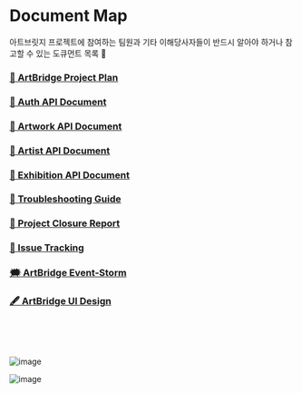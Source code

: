 # Document Map
아트브릿지 프로젝트에 참여하는 팀원과 기타 이해당사자들이 반드시 알아야 하거나 참고할 수 있는 도큐먼트 목록 👀

### <a href="https://artbridge-s.github.io/ProjectPlan/%ED%94%84%EB%A1%9C%EC%A0%9D%ED%8A%B8%20%EA%B8%B0%ED%9A%8D%EC%84%9C%20-%20%EC%A2%85%EB%A3%8C.html">📑 ArtBridge Project Plan</a>

### <a href="https://documenter.getpostman.com/view/23389689/2s93m7XNAd">📑 Auth API Document</a>

### <a href="https://documenter.getpostman.com/view/23389689/2s93m8xKaf">📑 Artwork API Document</a>

### <a href="https://documenter.getpostman.com/view/23389689/2s93mBwJyG">📑 Artist API Document</a>

### <a href="https://documenter.getpostman.com/view/23389689/2s93shzpR5">📑 Exhibition API Document</a>

### <a href="https://artbridge-s.github.io/ProjectPlan/Troubleshooting%20%EC%A7%80c%EC%B9%A8%20-%20Google%20Docs.html">📑 Troubleshooting Guide</a>

### <a href="https://artbridge-s.github.io/ProjectPlan/%EC%A2%85%EB%A3%8C%20%EB%B3%B4%EA%B3%A0%EC%84%9C%20-%20Goo.html">📑 Project Closure Report</a>

### <a href="https://docs.google.com/spreadsheets/d/13twho9c4r748ppID__yHpZEdykgPUnCKgOfCarTrf6k/edit?usp=sharing">📑 Issue Tracking</a>

### <a href="">🗯️ ArtBridge Event-Storm</a>

### <a href="">🖋️ ArtBridge UI Design</a>


<br/>
<br/>
<br/>

![image](https://github.com/ArtBridge-s/.github/assets/46955032/6e989e99-06cb-465a-b530-68d33a11c95b)


![image](https://github.com/ArtBridge-s/.github/assets/46955032/1248be0d-aab3-4f35-a1ef-cecbc944bd58)
